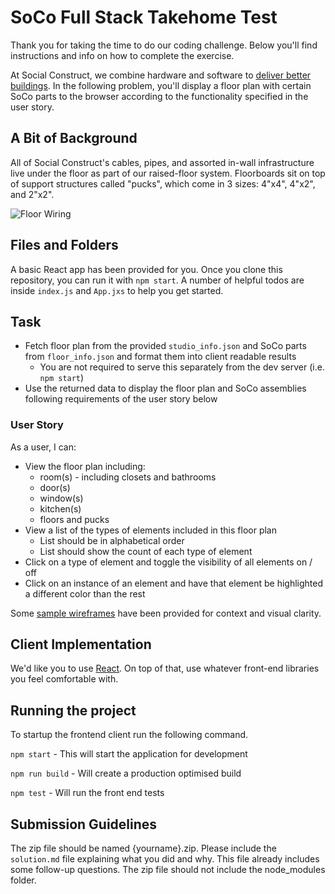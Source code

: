 # SoCo Full Stack Takehome Test

Thank you for taking the time to do our coding challenge. Below you'll find instructions and info on how to complete the exercise.

At Social Construct, we combine hardware and software to [deliver better buildings](https://techcrunch.com/2020/07/14/social-constructs-computer-optimized-buildings-could-shake-construction-industrys-foundations/). In the following problem, you'll display a floor plan with certain SoCo parts to the browser according to the functionality specified in the user story.

## A Bit of Background
All of Social Construct's cables, pipes, and assorted in-wall infrastructure live under the floor as part of our raised-floor system. Floorboards sit on top of support structures called "pucks", which come in 3 sizes: 4"x4", 4"x2", and 2"x2".

![Floor Wiring](https://techcrunch.com/wp-content/uploads/2020/07/floor-wiring.jpg)

## Files and Folders
A basic React app has been provided for you. Once you clone this repository, you can run it with `npm start`. A number of helpful todos are inside `index.js` and `App.jxs` to help you get started.

## Task
* Fetch floor plan from the provided `studio_info.json` and SoCo parts from `floor_info.json` and format them into client readable results
    * You are not required to serve this separately from the dev server (i.e. `npm start`)
* Use the returned data to display the floor plan and SoCo assemblies following requirements of the user story below

### User Story
As a user, I can:
* View the floor plan including:
    * room(s) - including closets and bathrooms
    * door(s)
    * window(s)
    * kitchen(s)
    * floors and pucks
* View a list of the types of elements included in this floor plan
    * List should be in alphabetical order
    * List should show the count of each type of element
* Click on a type of element and toggle the visibility of all elements on / off
* Click on an instance of an element and have that element be highlighted a different color than the rest

Some [sample wireframes](https://github.com/SocialConstruct/takehome/blob/master/wireframes.png) have been provided for context and visual clarity.

## Client Implementation
We'd like you to use [React](https://reactjs.org/). On top of that, use whatever front-end libraries you feel comfortable with.

## Running the project
To startup the frontend client run the following command.

`npm start` - This will start the application for development

`npm run build` - Will create a production optimised build

`npm test` - Will run the front end tests

## Submission Guidelines
The zip file should be named {yourname}.zip.
Please include the `solution.md` file explaining what you did and why. This file already includes some follow-up questions.
The zip file should not include the node_modules folder.
